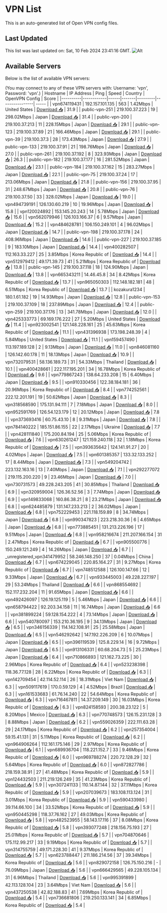 # VPN List

This is an auto-generated list of Open VPN config files.

## Last Updated

This list was last updated on: Sat, 10 Feb 2024 23:41:16 GMT.
![Alt](https://repobeats.axiom.co/api/embed/186b98318ef1479477931607c1ad7d823f12451f.svg "Repobeats analytics image")

## Available Servers

Below is the list of available VPN servers:

(You may connect to any of these VPN servers with: Username: 'vpn', Password: 'vpn'.)
| Hostname | IP Address | Ping | Speed | Country | OpenVPN Config | Score |
|----------|------------|------|-------|---------|----------------| ----- |
| vpn674119431 | 192.157.101.135 | 563 | 1.42Mbps | United States | [Download 📥](./configs/server_0_US.ovpn) | 31.9 |
| public-vpn-251 | 219.100.37.223 | 19 | 298.02Mbps | Japan | [Download 📥](./configs/server_1_JP.ovpn) | 31.4 |
| public-vpn-200 | 219.100.37.213 | 11 | 228.15Mbps | Japan | [Download 📥](./configs/server_2_JP.ovpn) | 29.1 |
| public-vpn-123 | 219.100.37.89 | 21 | 166.46Mbps | Japan | [Download 📥](./configs/server_3_JP.ovpn) | 29.1 |
| public-vpn-39 | 219.100.37.3 | 28 | 173.43Mbps | Japan | [Download 📥](./configs/server_4_JP.ovpn) | 27.9 |
| public-vpn-133 | 219.100.37.91 | 21 | 198.76Mbps | Japan | [Download 📥](./configs/server_5_JP.ovpn) | 27.0 |
| public-vpn-261 | 219.100.37.192 | 8 | 323.93Mbps | Japan | [Download 📥](./configs/server_6_JP.ovpn) | 26.3 |
| public-vpn-182 | 219.100.37.177 | 16 | 281.52Mbps | Japan | [Download 📥](./configs/server_7_JP.ovpn) | 23.1 |
| public-vpn-184 | 219.100.37.162 | 15 | 283.27Mbps | Japan | [Download 📥](./configs/server_8_JP.ovpn) | 22.1 |
| public-vpn-75 | 219.100.37.24 | 17 | 213.06Mbps | Japan | [Download 📥](./configs/server_9_JP.ovpn) | 21.8 |
| public-vpn-156 | 219.100.37.95 | 31 | 248.67Mbps | Japan | [Download 📥](./configs/server_10_JP.ovpn) | 20.8 |
| public-vpn-76 | 219.100.37.50 | 33 | 328.02Mbps | Japan | [Download 📥](./configs/server_11_JP.ovpn) | 19.0 |
| vpn494739191 | 126.130.60.219 | 10 | 19.96Mbps | Japan | [Download 📥](./configs/server_12_JP.ovpn) | 15.8 |
| vpn120024892 | 153.145.20.243 | 14 | 5.78Mbps | Japan | [Download 📥](./configs/server_13_JP.ovpn) | 15.6 |
| vpn562079946 | 126.103.166.37 | 6 | 9.57Mbps | Japan | [Download 📥](./configs/server_14_JP.ovpn) | 15.2 |
| vpn484628781 | 106.150.249.101 | 4 | 96.02Mbps | Japan | [Download 📥](./configs/server_15_JP.ovpn) | 14.7 |
| public-vpn-198 | 219.100.37.178 | 24 | 408.96Mbps | Japan | [Download 📥](./configs/server_16_JP.ovpn) | 14.6 |
| public-vpn-227 | 219.100.37.185 | 9 | 183.10Mbps | Japan | [Download 📥](./configs/server_17_JP.ovpn) | 14.4 |
| vpn400282507 | 112.163.33.227 | 25 | 3.85Mbps | Korea Republic of | [Download 📥](./configs/server_18_KR.ovpn) | 14.4 |
| vpn512979412 | 49.171.39.73 | 41 | 5.21Mbps | Korea Republic of | [Download 📥](./configs/server_19_KR.ovpn) | 13.8 |
| public-vpn-145 | 219.100.37.118 | 18 | 124.90Mbps | Japan | [Download 📥](./configs/server_20_JP.ovpn) | 13.8 |
| vpn665343211 | 14.46.45.8 | 34 | 8.42Mbps | Korea Republic of | [Download 📥](./configs/server_21_KR.ovpn) | 13.7 |
| vpn965050303 | 112.148.182.181 | 48 | 6.51Mbps | Korea Republic of | [Download 📥](./configs/server_22_KR.ovpn) | 13.7 |
| kozakura1234 | 180.1.61.182 | 19 | 14.93Mbps | Japan | [Download 📥](./configs/server_23_JP.ovpn) | 12.8 |
| public-vpn-153 | 219.100.37.109 | 18 | 237.89Mbps | Japan | [Download 📥](./configs/server_24_JP.ovpn) | 12.4 |
| public-vpn-259 | 219.100.37.176 | 13 | 341.78Mbps | Japan | [Download 📥](./configs/server_25_JP.ovpn) | 12.0 |
| vpn425333773 | 69.169.176.222 | 27 | 5.20Mbps | United States | [Download 📥](./configs/server_26_US.ovpn) | 11.4 |
| vpn923002541 | 121.148.228.161 | 25 | 45.63Mbps | Korea Republic of | [Download 📥](./configs/server_27_KR.ovpn) | 11.1 |
| vpn431396938 | 173.198.248.39 | 4 | 5.84Mbps | United States | [Download 📥](./configs/server_28_US.ovpn) | 11.1 |
| vpn159457490 | 113.197.189.128 | 2 | 9.13Mbps | Japan | [Download 📥](./configs/server_29_JP.ovpn) | 11.0 |
| vpn846081160 | 126.142.60.178 | 11 | 18.13Mbps | Japan | [Download 📥](./configs/server_30_JP.ovpn) | 10.9 |
| vpn732079531 | 58.136.189.73 | 31 | 54.33Mbps | Thailand | [Download 📥](./configs/server_31_TH.ovpn) | 10.1 |
| vpn400428661 | 222.117.195.201 | 34 | 16.78Mbps | Korea Republic of | [Download 📥](./configs/server_32_KR.ovpn) | 9.6 |
| vpn779867243 | 138.64.233.208 | 15 | 6.40Mbps | Japan | [Download 📥](./configs/server_33_JP.ovpn) | 9.5 |
| vpn910330456 | 122.38.184.181 | 36 | 20.96Mbps | Korea Republic of | [Download 📥](./configs/server_34_KR.ovpn) | 8.4 |
| vpn774252561 | 222.12.201.191 | 19 | 50.62Mbps | Japan | [Download 📥](./configs/server_35_JP.ovpn) | 8.3 |
| vpn318568590 | 175.131.94.111 | 7 | 7.18Mbps | Japan | [Download 📥](./configs/server_36_JP.ovpn) | 8.0 |
| vpn952591769 | 126.54.123.179 | 12 | 20.12Mbps | Japan | [Download 📥](./configs/server_37_JP.ovpn) | 7.8 |
| vpn373693416 | 60.75.43.10 | 8 | 9.31Mbps | Japan | [Download 📥](./configs/server_38_JP.ovpn) | 7.8 |
| vpn784140222 | 185.151.86.155 | 22 | 2.17Mbps | Ukraine | [Download 📥](./configs/server_39_UA.ovpn) | 7.7 |
| vpn428111840 | 175.200.84.194 | 25 | 5.06Mbps | Korea Republic of | [Download 📥](./configs/server_40_KR.ovpn) | 7.6 |
| vpn630261247 | 121.159.240.118 | 32 | 1.18Mbps | Korea Republic of | [Download 📥](./configs/server_41_KR.ovpn) | 7.5 |
| vpn393635642 | 124.141.91.27 | 20 | 4.02Mbps | Japan | [Download 📥](./configs/server_42_JP.ovpn) | 7.5 |
| vpn601385357 | 133.32.133.252 | 17 | 8.44Mbps | Japan | [Download 📥](./configs/server_43_JP.ovpn) | 7.3 |
| vpn549204742 | 223.132.163.16 | 13 | 7.40Mbps | Japan | [Download 📥](./configs/server_44_JP.ovpn) | 7.1 |
| vpn292277072 | 219.115.200.220 | 9 | 23.46Mbps | Japan | [Download 📥](./configs/server_45_JP.ovpn) | 7.0 |
| vpn730731573 | 49.228.243.205 | 41 | 30.85Mbps | Thailand | [Download 📥](./configs/server_46_TH.ovpn) | 6.9 |
| vpn320959004 | 126.36.52.56 | 3 | 7.74Mbps | Japan | [Download 📥](./configs/server_47_JP.ovpn) | 6.9 |
| vpn149833068 | 160.86.38.21 | 8 | 23.21Mbps | Japan | [Download 📥](./configs/server_48_JP.ovpn) | 6.8 |
| vpn624485879 | 131.147.233.213 | 2 | 36.02Mbps | Japan | [Download 📥](./configs/server_49_JP.ovpn) | 6.8 |
| vpn752229453 | 221.118.159.89 | 8 | 34.74Mbps | Japan | [Download 📥](./configs/server_50_JP.ovpn) | 6.8 |
| vpn990347823 | 223.218.30.36 | 6 | 4.65Mbps | Japan | [Download 📥](./configs/server_51_JP.ovpn) | 6.8 |
| vpn773885451 | 131.213.226.196 | 17 | 9.51Mbps | Japan | [Download 📥](./configs/server_52_JP.ovpn) | 6.8 |
| vpn958216674 | 211.207.166.154 | 31 | 2.47Mbps | Korea Republic of | [Download 📥](./configs/server_53_KR.ovpn) | 6.7 |
| vpn905500776 | 150.249.121.249 | 4 | 14.26Mbps | Japan | [Download 📥](./configs/server_54_JP.ovpn) | 6.7 |
| _unregistered_vpn341479952 | 58.246.148.250 | 37 | 0.04Mbps | China | [Download 📥](./configs/server_55_CN.ovpn) | 6.7 |
| vpn674229045 | 220.85.164.27 | 31 | 9.27Mbps | Korea Republic of | [Download 📥](./configs/server_56_KR.ovpn) | 6.7 |
| vpn748512588 | 126.100.147.66 | 12 | 9.33Mbps | Japan | [Download 📥](./configs/server_57_JP.ovpn) | 6.7 |
| vpn933445003 | 49.228.227.197 | 29 | 53.24Mbps | Thailand | [Download 📥](./configs/server_58_TH.ovpn) | 6.6 |
| vpn868554692 | 152.117.232.204 | 11 | 91.65Mbps | Japan | [Download 📥](./configs/server_59_JP.ovpn) | 6.6 |
| vpn492426097 | 126.19.125.119 | 5 | 5.46Mbps | Japan | [Download 📥](./configs/server_60_JP.ovpn) | 6.6 |
| vpn658794422 | 92.203.34.158 | 11 | 16.74Mbps | Japan | [Download 📥](./configs/server_61_JP.ovpn) | 6.6 |
| vpn381899224 | 59.128.154.222 | 4 | 73.14Mbps | Japan | [Download 📥](./configs/server_62_JP.ovpn) | 6.6 |
| vpn540780097 | 153.210.36.195 | 9 | 34.13Mbps | Japan | [Download 📥](./configs/server_63_JP.ovpn) | 6.5 |
| vpn346156339 | 114.142.108.91 | 25 | 25.58Mbps | Japan | [Download 📥](./configs/server_64_JP.ovpn) | 6.5 |
| vpn546292642 | 147.192.226.209 | 6 | 10.07Mbps | Japan | [Download 📥](./configs/server_65_JP.ovpn) | 6.5 |
| vpn396119539 | 125.8.229.14 | 16 | 9.72Mbps | Japan | [Download 📥](./configs/server_66_JP.ovpn) | 6.5 |
| vpn913106331 | 60.68.204.73 | 5 | 25.23Mbps | Japan | [Download 📥](./configs/server_67_JP.ovpn) | 6.4 |
| vpn710866893 | 121.162.73.225 | 30 | 2.96Mbps | Korea Republic of | [Download 📥](./configs/server_68_KR.ovpn) | 6.4 |
| vpn523238398 | 118.36.77.128 | 28 | 6.22Mbps | Korea Republic of | [Download 📥](./configs/server_69_KR.ovpn) | 6.3 |
| vpn142709454 | 42.114.52.114 | 26 | 18.31Mbps | Viet Nam | [Download 📥](./configs/server_70_VN.ovpn) | 6.3 |
| vpn509117619 | 170.0.59.129 | 4 | 4.52Mbps | Brazil | [Download 📥](./configs/server_71_BR.ovpn) | 6.3 |
| vpn161533683 | 61.76.14.240 | 22 | 54.64Mbps | Korea Republic of | [Download 📥](./configs/server_72_KR.ovpn) | 6.3 |
| vpn716467811 | 14.37.209.149 | 30 | 16.03Mbps | Korea Republic of | [Download 📥](./configs/server_73_KR.ovpn) | 6.3 |
| vpn824158593 | 200.38.23.122 | 5 | 8.20Mbps | Mexico | [Download 📥](./configs/server_74_MX.ovpn) | 6.3 |
| vpn770748573 | 126.15.231.128 | 3 | 8.88Mbps | Japan | [Download 📥](./configs/server_75_JP.ovpn) | 6.2 |
| vpn559026359 | 222.111.63.28 | 29 | 24.17Mbps | Korea Republic of | [Download 📥](./configs/server_76_KR.ovpn) | 6.2 |
| vpn257354004 | 59.15.41.131 | 31 | 5.11Mbps | Korea Republic of | [Download 📥](./configs/server_77_KR.ovpn) | 6.2 |
| vpn964906264 | 112.161.175.146 | 29 | 2.97Mbps | Korea Republic of | [Download 📥](./configs/server_78_KR.ovpn) | 6.1 |
| vpn689936704 | 118.221.152.7 | 33 | 9.46Mbps | Korea Republic of | [Download 📥](./configs/server_79_KR.ovpn) | 6.0 |
| vpn969788274 | 220.72.128.29 | 32 | 5.64Mbps | Korea Republic of | [Download 📥](./configs/server_80_KR.ovpn) | 6.0 |
| vpn872827786 | 218.159.38.91 | 27 | 41.48Mbps | Korea Republic of | [Download 📥](./configs/server_81_KR.ovpn) | 5.9 |
| vpn124432503 | 211.219.126.249 | 35 | 41.23Mbps | Korea Republic of | [Download 📥](./configs/server_82_KR.ovpn) | 5.9 |
| vpn307241133 | 110.14.87.144 | 32 | 37.11Mbps | Korea Republic of | [Download 📥](./configs/server_83_KR.ovpn) | 5.9 |
| vpn207039673 | 183.108.113.124 | 31 | 3.01Mbps | Korea Republic of | [Download 📥](./configs/server_84_KR.ovpn) | 5.9 |
| vpn590433980 | 39.114.66.100 | 34 | 33.52Mbps | Korea Republic of | [Download 📥](./configs/server_85_KR.ovpn) | 5.9 |
| vpn950445298 | 118.37.76.162 | 27 | 49.03Mbps | Korea Republic of | [Download 📥](./configs/server_86_KR.ovpn) | 5.8 |
| vpn482523955 | 58.143.17.116 | 37 | 8.08Mbps | Korea Republic of | [Download 📥](./configs/server_87_KR.ovpn) | 5.8 |
| vpn393077248 | 218.156.75.193 | 27 | 25.01Mbps | Korea Republic of | [Download 📥](./configs/server_88_KR.ovpn) | 5.7 |
| vpn704870646 | 175.112.99.217 | 33 | 9.19Mbps | Korea Republic of | [Download 📥](./configs/server_89_KR.ovpn) | 5.7 |
| vpn314755759 | 49.171.228.30 | 41 | 9.37Mbps | Korea Republic of | [Download 📥](./configs/server_90_KR.ovpn) | 5.7 |
| vpn623788447 | 211.186.214.56 | 37 | 39.34Mbps | Korea Republic of | [Download 📥](./configs/server_91_KR.ovpn) | 5.6 |
| vpn829072158 | 126.75.150.216 | - | 76.09Mbps | Japan | [Download 📥](./configs/server_92_JP.ovpn) | 5.6 |
| vpn666429565 | 49.228.105.134 | 31 | 6.96Mbps | Thailand | [Download 📥](./configs/server_93_TH.ovpn) | 5.6 |
| vpn995391899 | 42.113.128.104 | 23 | 3.64Mbps | Viet Nam | [Download 📥](./configs/server_94_VN.ovpn) | 5.6 |
| vpn437250538 | 42.82.188.83 | 41 | 7.69Mbps | Korea Republic of | [Download 📥](./configs/server_95_KR.ovpn) | 5.4 |
| vpn736681806 | 219.250.133.141 | 34 | 6.85Mbps | Korea Republic of | [Download 📥](./configs/server_96_KR.ovpn) | 5.4 |
